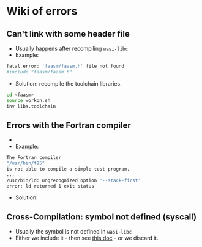 # Wiki of errors

## Can't link with some header file
+ Usually happens after recompiling `wasi-libc`
+ Example:
```bash
fatal error: 'faasm/faasm.h' file not found
#include "faasm/faasm.h"
```
+ Solution: recompile the toolchain libraries.
```bash
cd <faasm>
source workon.sh
inv libs.toolchain
```

## Errors with the Fortran compiler
+
+ Example:
```bash
The Fortran compiler
"/usr/bin/f95"
is not able to compile a simple test program.
...
/usr/bin/ld: ungrecognized option '--stack-first'
error: ld returned 1 exit status
```
+  Solution: 


## Cross-Compilation: symbol not defined (syscall)
+ Usually the symbol is not defined in `wasi-libc`
+ Either we include it - then see [this doc](./extending_libc.md) - or we 
discard it.
